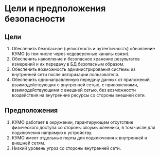 # Цели и предположения безопасности
## Цели

1. Обеспечить безопасное (целостность и аутентичность) обновление КУМО (в том числе через недоверенные каналы связи).
2. Обеспечить накопление и безопасное хранение результатов измерений и их передачу в БД безопасным образом.
3. Обеспечить возможность администрирования системы из внутренней сети после авторизации пользователя.
4. Обеспечить однонаправленную передачу данных от приложений, взаимодействующих с внутренней сетью, с приложениями, взаимодействующими с внешней сетью, без возможности воздействия на внутренние ресурсы со стороны внешней сети.

## Предположения

1. КУМО работает в окружении, гарантирующем отсутствие физического доступа со стороны злоумышленника, в том числе для подключения напрямую к устройству.
2. КУМО имеет отдельные порты для подключения к внутренней и внешней сетям.
3. Низкий уровень угроз со стороны внутренней сети.

